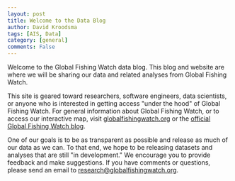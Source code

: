 ```yaml
---
layout: post
title: Welcome to the Data Blog
author: David Kroodsma
tags: [AIS, Data]
category: [general]
comments: False
---
```


Welcome to the Global Fishing Watch data blog. This blog and website are where we will be sharing our data and related analyses from Global Fishing Watch. 

This site is geared toward researchers, software engineers, data scientists, or anyone who is interested in getting access "under the hood" of Global Fishing Watch. For general information about Global Fishing Watch, or to access our interactive map, visit [globalfishingwatch.org](http://globalfishingwatch.org) or the [official Global Fishing Watch blog](http://blog.globalfishingwatch.org).

One of our goals is to be as transparent as possible and release as much of our data as we can. To that end, we hope to be releasing datasets and analyses that are still "in development." We encourage you to provide feedback and make suggestions. If you have comments or questions, please send an email to research@globalfishingwatch.org.
